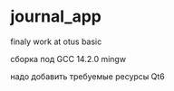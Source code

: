 # journal_app
finaly work at otus basic

сборка под GCC 14.2.0 mingw

надо добавить требуемые ресурсы Qt6 